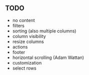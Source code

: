 ## TODO

- no content
- filters
- sorting (also multiple columns)
- column visibility
- resize columns
- actions
- footer
- horizontal scrolling (Adam Wattan)
- customization
- select rows
